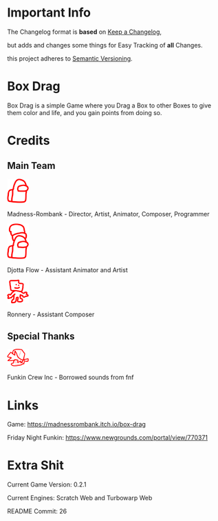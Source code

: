 # Important Info
The Changelog format is **based** on [Keep a Changelog](https://keepachangelog.com/en/1.1.0/),

but adds and changes some things for Easy Tracking of **all** Changes.

this project adheres to [Semantic Versioning](https://semver.org/spec/v2.0.0.html).

# Box Drag
Box Drag is a simple Game where you Drag a Box to
other Boxes to give them color and life, and you
gain points from doing so.

# Credits

## Main Team
<p>
<img src="https://github.com/BoxDragginGroup/BoxDrag/blob/indev/SVGcrap/Icon-MADNESS-ROMBANK.svg" width="50" title="Among Us doodle">
  
Madness-Rombank - Director, Artist, Animator, Composer, Programmer
</p>

<p>
<img src="https://github.com/BoxDragginGroup/BoxDrag/blob/indev/SVGcrap/Icon-DJOTTA%20FLOW.svg" width="50" title="Among Us doodle but with beanie">
  
Djotta Flow - Assistant Animator and Artist
</p>

<p>  
<img src="https://github.com/BoxDragginGroup/BoxDrag/blob/indev/SVGcrap/Icon-RONNERY.svg" width="50" title="ron from fnf doodle">
  
Ronnery - Assistant Composer
</p>

## Special Thanks
<p> 
  <img src="https://github.com/BoxDragginGroup/BoxDrag/blob/indev/SVGcrap/Icon-FNF%20-%20SOUNDS.svg" width="50" title="bf from fnf doodle">

Funkin Crew Inc - Borrowed sounds from fnf
</p>

# Links
Game: https://madnessrombank.itch.io/box-drag

Friday Night Funkin: https://www.newgrounds.com/portal/view/770371

# Extra Shit
Current Game Version: 0.2.1

Current Engines: Scratch Web and Turbowarp Web

README Commit: 26
